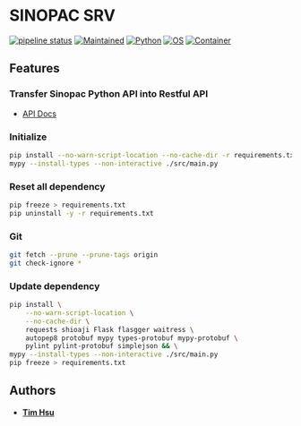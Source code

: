 # SINOPAC SRV

[![pipeline status](https://gitlab.tocraw.com/root/sinopac_srv/badges/main/pipeline.svg)](https://gitlab.tocraw.com/root/sinopac_srv/-/commits/main)
[![Maintained](https://img.shields.io/badge/Maintained-yes-green)](https://gitlab.tocraw.com/root/sinopac_srv)
[![Python](https://img.shields.io/badge/Python-3.7.11-yellow?logo=python&logoColor=yellow)](https://python.org)
[![OS](https://img.shields.io/badge/OS-Linux-orange?logo=linux&logoColor=orange)](https://www.linux.org/)
[![Container](https://img.shields.io/badge/Container-Docker-blue?logo=docker&logoColor=blue)](https://www.docker.com/)

## Features

### Transfer Sinopac Python API into Restful API

- [API Docs](http://sinopac-srv.tocraw.com:3333/apidocs)

### Initialize

```sh
pip install --no-warn-script-location --no-cache-dir -r requirements.txt
mypy --install-types --non-interactive ./src/main.py
```

### Reset all dependency

```sh
pip freeze > requirements.txt
pip uninstall -y -r requirements.txt
```

### Git

```sh
git fetch --prune --prune-tags origin
git check-ignore *
```

### Update dependency

```sh
pip install \
    --no-warn-script-location \
    --no-cache-dir \
    requests shioaji Flask flasgger waitress \
    autopep8 protobuf mypy types-protobuf mypy-protobuf \
    pylint pylint-protobuf simplejson && \
mypy --install-types --non-interactive ./src/main.py
pip freeze > requirements.txt

```

## Authors

- [**Tim Hsu**](https://gitlab.tocraw.com/root)
